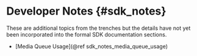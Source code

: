 Developer Notes {#sdk_notes}
===============

These are additional topics from the trenches but the details have not yet been incorporated into the formal SDK documentation sections.

- [Media Queue Usage](@ref sdk_notes_media_queue_usage)


